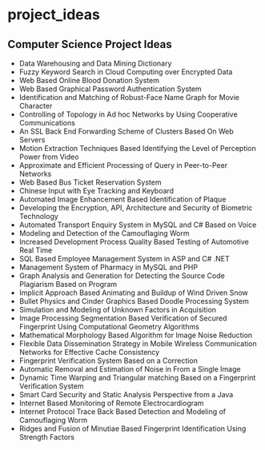 # project_ideas




## Computer Science Project Ideas

- Data Warehousing and Data Mining Dictionary
- Fuzzy Keyword Search in Cloud Computing over Encrypted Data
- Web Based Online Blood Donation System
- Web Based Graphical Password Authentication System
- Identification and Matching of Robust-Face Name Graph for Movie Character
- Controlling of Topology in Ad hoc Networks by Using Cooperative Communications
- An SSL Back End Forwarding Scheme of Clusters Based On Web Servers
- Motion Extraction Techniques Based Identifying the Level of Perception Power from Video
- Approximate and Efficient Processing of Query in Peer-to-Peer Networks
- Web Based Bus Ticket Reservation System
- Chinese Input with Eye Tracking and Keyboard
- Automated Image Enhancement Based Identification of Plaque
- Developing the Encryption, API, Architecture and Security of Biometric Technology
- Automated Transport Enquiry System in MySQL and C# Based on Voice
- Modeling and Detection of the Camouflaging Worm
- Increased Development Process Quality Based Testing of Automotive Real Time
- SQL Based Employee Management System in ASP and C# .NET
- Management System of Pharmacy in MySQL and PHP
- Graph Analysis and Generation for Detecting the Source Code Plagiarism Based on Program
- Implicit Approach Based Animating and Buildup of Wind Driven Snow
- Bullet Physics and Cinder Graphics Based Doodle Processing System
- Simulation and Modeling of Unknown Factors in Acquisition
- Image Processing Segmentation Based Verification of Secured Fingerprint Using Computational Geometry Algorithms
- Mathematical Morphology Based Algorithm for Image Noise Reduction
- Flexible Data Dissemination Strategy in Mobile Wireless Communication Networks for Effective Cache Consistency
- Fingerprint Verification System Based on a Correction
- Automatic Removal and Estimation of Noise in From a Single Image
- Dynamic Time Warping and Triangular matching Based on a Fingerprint Verification System
- Smart Card Security and Static Analysis Perspective from a Java
- Internet Based Monitoring of Remote Electrocardiogram
- Internet Protocol Trace Back Based Detection and Modeling of Camouflaging Worm
- Ridges and Fusion of Minutiae Based Fingerprint Identification Using Strength Factors

